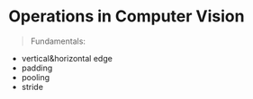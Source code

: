 # Operations in Computer Vision

>Fundamentals:
- vertical&horizontal edge 
- padding
- pooling
- stride

